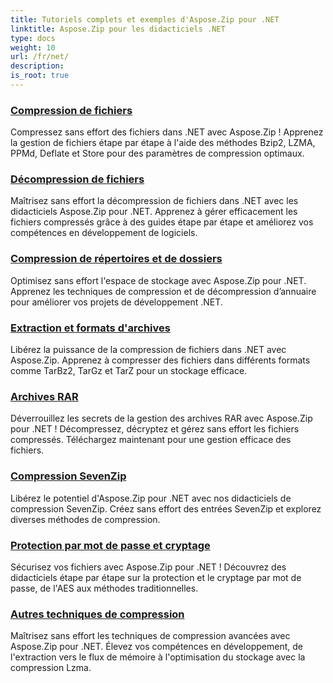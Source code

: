 ```yaml
---
title: Tutoriels complets et exemples d'Aspose.Zip pour .NET
linktitle: Aspose.Zip pour les didacticiels .NET
type: docs
weight: 10
url: /fr/net/
description:
is_root: true
---
```


### [Compression de fichiers](./file-compression/)
Compressez sans effort des fichiers dans .NET avec Aspose.Zip ! Apprenez la gestion de fichiers étape par étape à l'aide des méthodes Bzip2, LZMA, PPMd, Deflate et Store pour des paramètres de compression optimaux.
### [Décompression de fichiers](./file-decompression/)
Maîtrisez sans effort la décompression de fichiers dans .NET avec les didacticiels Aspose.Zip pour .NET. Apprenez à gérer efficacement les fichiers compressés grâce à des guides étape par étape et améliorez vos compétences en développement de logiciels.
### [Compression de répertoires et de dossiers](./directory-and-folder-compression/)
Optimisez sans effort l'espace de stockage avec Aspose.Zip pour .NET. Apprenez les techniques de compression et de décompression d’annuaire pour améliorer vos projets de développement .NET.
### [Extraction et formats d'archives](./archive-extraction-and-formats/)
Libérez la puissance de la compression de fichiers dans .NET avec Aspose.Zip. Apprenez à compresser des fichiers dans différents formats comme TarBz2, TarGz et TarZ pour un stockage efficace.
### [Archives RAR](./rar-archive/)
Déverrouillez les secrets de la gestion des archives RAR avec Aspose.Zip pour .NET ! Décompressez, décryptez et gérez sans effort les fichiers compressés. Téléchargez maintenant pour une gestion efficace des fichiers.
### [Compression SevenZip](./sevenzip-compression/)
Libérez le potentiel d'Aspose.Zip pour .NET avec nos didacticiels de compression SevenZip. Créez sans effort des entrées SevenZip et explorez diverses méthodes de compression.
### [Protection par mot de passe et cryptage](./password-protection-and-encryption/)
Sécurisez vos fichiers avec Aspose.Zip pour .NET ! Découvrez des didacticiels étape par étape sur la protection et le cryptage par mot de passe, de l'AES aux méthodes traditionnelles. 
### [Autres techniques de compression](./other-compression-techniques/)
Maîtrisez sans effort les techniques de compression avancées avec Aspose.Zip pour .NET. Élevez vos compétences en développement, de l'extraction vers le flux de mémoire à l'optimisation du stockage avec la compression Lzma.